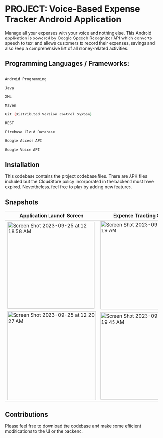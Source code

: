 # PROJECT: Voice-Based Expense Tracker Android Application

Manage all your expenses with your voice and nothing else. This Android application is powered by Google Speech Recognizer API which converts speech to text and allows customers to record their expenses, savings and also keep a comprehensive list of all money-related activities.


## Programming Languages / Frameworks:

``` bash

Android Programming

Java

XML

Maven

Git (Distributed Version Control System)

REST 

Firebase Cloud Database

Google Access API

Google Voice API

```

## Installation

This codebase contains the project codebase files. There are APK files included but the CloudStore policy incorporated in the backend must have expired. Nevertheless, feel free to play by adding new features.

## Snapshots

| Application Launch Screen | Expense Tracking Screens   |
| ---------------------- | ---------------------- |
| <img width="286" alt="Screen Shot 2023-09-25 at 12 18 58 AM" src="https://github.com/jyothi-koushik-1998/project6-java-android-expenseTracker/assets/47804397/639adcc4-39f9-4e0a-a39c-41ca27fdbf4d"> | <img width="291" alt="Screen Shot 2023-09-25 at 12 21 19 AM" src="https://github.com/jyothi-koushik-1998/project6-java-android-expenseTracker/assets/47804397/20ddae14-d3fd-4aed-8819-91c95f18b9dc"> |
| <img width="291" alt="Screen Shot 2023-09-25 at 12 20 27 AM" src="https://github.com/jyothi-koushik-1998/project6-java-android-expenseTracker/assets/47804397/f0f9853e-7f0b-433f-892f-2ca633fdfb8b"> | <img width="286" alt="Screen Shot 2023-09-25 at 12 19 45 AM" src="https://github.com/jyothi-koushik-1998/project6-java-android-expenseTracker/assets/47804397/afa94690-691b-473c-8e3d-faa562dfcb5a"> |
 
## Contributions

Please feel free to download the codebase and make some efficient modifications to the UI or the backend.
